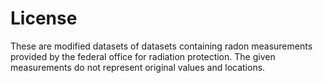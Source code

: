 # License
These are modified datasets of datasets containing radon measurements provided by the federal office for radiation protection. The given measurements do not represent original values and locations.